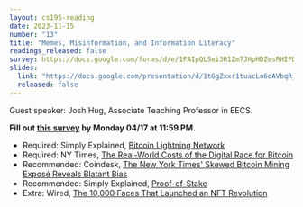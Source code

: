 ```yaml
---
layout: cs195-reading
date: 2023-11-15
number: "13"
title: "Memes, Misinformation, and Information Literacy"
readings_released: false
survey: https://docs.google.com/forms/d/e/1FAIpQLSei3R1Zm7JHpHDZesRHIFDm7ewug02Ff3UFvIF7mr4g6zguYA/viewform
slides:
  link: "https://docs.google.com/presentation/d/1tGgZxxr1tuacLn6oAVbqR_NhrMDepQEA9vYD5MVfIvs/edit#slide=id.g409413421_0637"
  released: false
---
```


Guest speaker: Josh Hug, Associate Teaching Professor in EECS.

**Fill out [this survey]({{page.survey}}) by Monday 04/17 at 11:59 PM.**

- Required: Simply Explained, [Bitcoin Lightning Network](https://www.youtube.com/watch?v=rrr_zPmEiME)
- Required: NY Times, [The Real-World Costs of the Digital Race for Bitcoin](https://www.nytimes.com/2023/04/09/business/bitcoin-mining-electricity-pollution.html)
- Recommended: Coindesk, [The New York Times' Skewed Bitcoin Mining Exposé Reveals Blatant Bias](https://www.coindesk.com/consensus-magazine/2023/04/11/the-new-york-times-skewed-bitcoin-mining-expose-reveals-blatant-bias/)
- Recommended: Simply Explained, [Proof-of-Stake](https://www.youtube.com/watch?v=M3EFi_POhps)
- Extra: Wired, [The 10,000 Faces That Launched an NFT Revolution](https://www.wired.com/story/the-10000-faces-that-launched-an-nft-revolution/)

